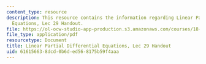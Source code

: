 ```yaml
---
content_type: resource
description: This resource contains the information regarding Linear Partial Differential
  Equations, Lec 29 Handout.
file: https://ol-ocw-studio-app-production.s3.amazonaws.com/courses/18-303-linear-partial-differential-equations-analysis-and-numerics-fall-2014/616156638dcd0b6ded568175b59f4aaa_MIT18_303F14_waveguide.pdf
file_type: application/pdf
resourcetype: Document
title: Linear Partial Differential Equations, Lec 29 Handout
uid: 61615663-8dcd-0b6d-ed56-8175b59f4aaa
---
```


